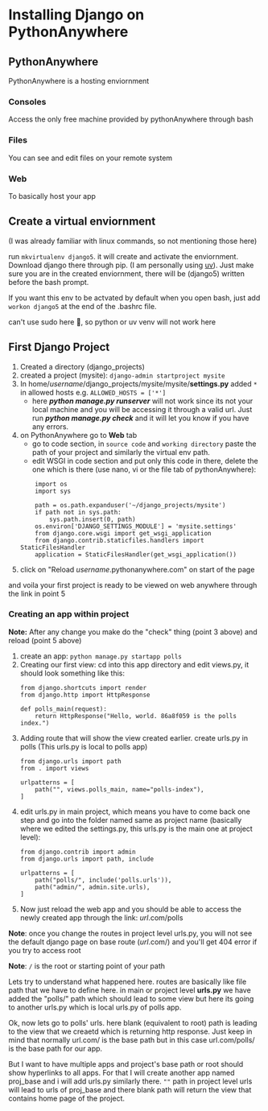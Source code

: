 # Installing Django on PythonAnywhere

## PythonAnywhere
PythonAnywhere is a hosting enviornment

### Consoles
Access the only free machine provided by pythonAnywhere through bash

### Files
You can see and edit files on your remote system

### Web
To basically host your app

## Create a virtual enviornment
(I was already familiar with linux commands, so not mentioning those here)

run `mkvirtualenv django5`. it will create and activate the enviornment. Download django there through pip. (I am personally using [uv](https://github.com/astral-sh/uv)). Just make sure you are in the created enviornment, there will be (django5) written before the bash prompt.

If you want this env to be actvated by default when you open bash, just add `workon django5` at the end of the .bashrc file.

can't use sudo here 🥲, so python or uv venv will not work here

## First Django Project

1. Created a directory (django_projects)
2. created a project (mysite): `django-admin startproject mysite`
3. In home/_username_/django_projects/mysite/mysite/**settings.py** added `*` in allowed hosts e.g. `ALLOWED_HOSTS = ['*']`
    - here **_python manage.py runserver_** will not work since its not your local machine and you will be accessing it through a valid url. Just run **_python manage.py check_** and it will let you know if you have any errors.
4. on PythonAnywhere go to **Web** tab
    - go to code section, in `source code` and `working directory` paste the path of your project and similarly the virtual env path.
    - edit WSGI in code section and put only this code in there, delete the one which is there (use nano, vi or the file tab of pythonAnywhere):
    ```
        import os
        import sys

        path = os.path.expanduser('~/django_projects/mysite')
        if path not in sys.path:
            sys.path.insert(0, path)
        os.environ['DJANGO_SETTINGS_MODULE'] = 'mysite.settings'
        from django.core.wsgi import get_wsgi_application
        from django.contrib.staticfiles.handlers import StaticFilesHandler
        application = StaticFilesHandler(get_wsgi_application())
    ```
5. click on "Reload _username_.pythonanywhere.com" on start of the page

and voila your first project is ready to be viewed on web anywhere through the link in point 5

### Creating an app within project

**Note:** After any change you make do the "check" thing (point 3 above) and reload (point 5 above)
1. create an app: `python manage.py startapp polls`
2. Creating our first view: cd into this app directory and edit views.py, it should look something like this:
    ```
    from django.shortcuts import render
    from django.http import HttpResponse

    def polls_main(request):
        return HttpResponse("Hello, world. 86a8f059 is the polls index.")
    ```
3. Adding route that will show the view created earlier. create urls.py in polls (This urls.py is local to polls app)
    ```
    from django.urls import path
    from . import views

    urlpatterns = [
        path("", views.polls_main, name="polls-index"),
    ]
    ```
4. edit urls.py in main project, which means you have to come back one step and go into the folder named same as project name (basically where we edited the settings.py, this urls.py is the main one at project level):
    ```
    from django.contrib import admin
    from django.urls import path, include

    urlpatterns = [
        path("polls/", include('polls.urls')),
        path("admin/", admin.site.urls),
    ]
    ```
5. Now just reload the web app and you should be able to access the newly created app through the link: *url*.com/polls

**Note**: once you change the routes in project level urls.py, you will not see the default django page on base route (*url*.com/) and you'll get 404 error if you try to access root

**Note**: `/` is the root or starting point of your path

Lets try to understand what happened here. routes are basically like file path that we have to define here. in main or project level **urls.py** we have added the "polls/" path which should lead to some view but here its going to another urls.py which is local urls.py of polls app.

Ok, now lets go to polls' urls. here blank (equivalent to root) path is leading to the view that we creaetd which is returning http response. Just keep in mind that normally url.com/ is the base path but in this case url.com/polls/ is the base path for our app.

But I want to have multiple apps and project's base path or root should show hyperlinks to all apps. For that I will create another app named proj_base and i will add urls.py similarly there. `""` path in project level urls will lead to urls of proj_base and there blank path will return the view that contains home page of the project.
